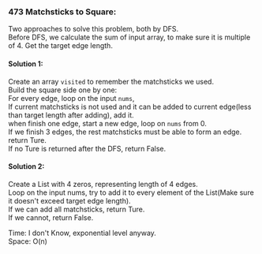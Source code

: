 ### 473 Matchsticks to Square:
Two approaches to solve this problem, both by DFS.  
Before DFS, we calculate the sum of input array, 
to make sure it is multiple of 4. Get the target edge length.

#### Solution 1:
Create an array `visited` to remember the matchsticks we used.  
Build the square side one by one:  
For every edge, loop on the input `nums`,  
If current matchsticks is not used and it can be added to current edge(less than target length after adding), add it.  
when finish one edge, start a new edge, loop on `nums` from 0.  
If we finish 3 edges, the rest matchsticks must be able to form an edge. return Ture.  
If no Ture is returned after the DFS, return False.

#### Solution 2:
Create a List with 4 zeros, representing length of 4 edges.  
Loop on the input nums, try to add it to every element of the List(Make sure it doesn't exceed target edge length).  
If we can add all matchsticks, return Ture.  
If we cannot, return False.  
  
Time: I don't Know, exponential level anyway.  
Space: O(n)
